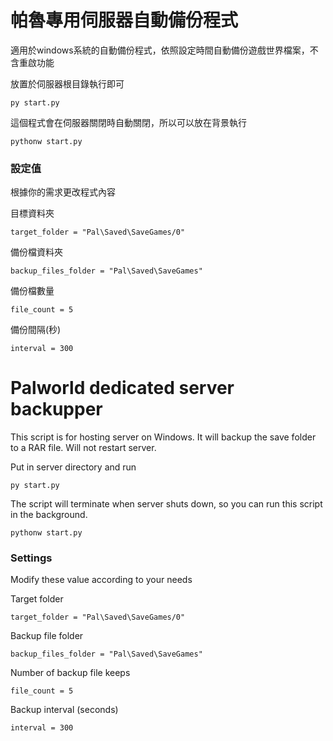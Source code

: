 # 帕魯專用伺服器自動備份程式
適用於windows系統的自動備份程式，依照設定時間自動備份遊戲世界檔案，不含重啟功能  

放置於伺服器根目錄執行即可  
```
py start.py
```
這個程式會在伺服器關閉時自動關閉，所以可以放在背景執行
```
pythonw start.py
```
### 設定值
根據你的需求更改程式內容  

目標資料夾  
```
target_folder = "Pal\Saved\SaveGames/0"
```  
備份檔資料夾  
```
backup_files_folder = "Pal\Saved\SaveGames"
```  
備份檔數量  
```
file_count = 5
```  
備份間隔(秒)  
```
interval = 300
```  

# Palworld dedicated server backupper
This script is for hosting server on Windows. It will backup the save folder to a RAR file. 
Will not restart server.

Put in server directory and run
```
py start.py
```  
The script will terminate when server shuts down, so you can run this script in the background.  
```
pythonw start.py
```
### Settings
Modify these value according to your needs

Target folder
```
target_folder = "Pal\Saved\SaveGames/0"
```  
Backup file folder
```
backup_files_folder = "Pal\Saved\SaveGames"
```  
Number of backup file keeps
```
file_count = 5
```  
Backup interval (seconds)
```
interval = 300
```  
